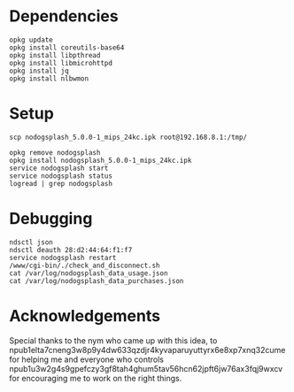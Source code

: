 # Dependencies

```
opkg update
opkg install coreutils-base64
opkg install libpthread
opkg install libmicrohttpd
opkg install jq
opkg install nlbwmon
```

# Setup

```
scp nodogsplash_5.0.0-1_mips_24kc.ipk root@192.168.8.1:/tmp/

opkg remove nodogsplash
opkg install nodogsplash_5.0.0-1_mips_24kc.ipk
service nodogsplash start
service nodogsplash status
logread | grep nodogsplash
```

# Debugging

```
ndsctl json
ndsctl deauth 28:d2:44:64:f1:f7
service nodogsplash restart
/www/cgi-bin/./check_and_disconnect.sh
cat /var/log/nodogsplash_data_usage.json
cat /var/log/nodogsplash_data_purchases.json
```


# Acknowledgements

Special thanks to the nym who came up with this idea, to npub1elta7cneng3w8p9y4dw633qzdjr4kyvaparuyuttyrx6e8xp7xnq32cume for helping me and everyone who controls npub1u3w2g4s9gpefczy3gf8tah4ghum5tav56hcn62jpft6jw76ax3fqj9wxcv for encouraging me to work on the right things.

